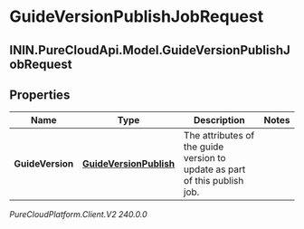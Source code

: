 # GuideVersionPublishJobRequest

## ININ.PureCloudApi.Model.GuideVersionPublishJobRequest

## Properties

|Name | Type | Description | Notes|
|------------ | ------------- | ------------- | -------------|
| **GuideVersion** | [**GuideVersionPublish**](GuideVersionPublish) | The attributes of the guide version to update as part of this publish job. | |



_PureCloudPlatform.Client.V2 240.0.0_
